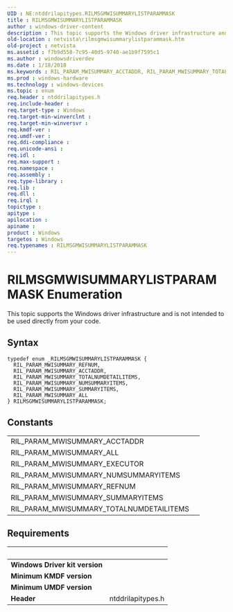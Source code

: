 ```yaml
---
UID : NE:ntddrilapitypes.RILMSGMWISUMMARYLISTPARAMMASK
title : RILMSGMWISUMMARYLISTPARAMMASK
author : windows-driver-content
description : This topic supports the Windows driver infrastructure and is not intended to be used directly from your code.
old-location : netvista\rilmsgmwisummarylistparammask.htm
old-project : netvista
ms.assetid : f7b9d558-7c95-40d5-9740-ae1b9f7595c1
ms.author : windowsdriverdev
ms.date : 1/18/2018
ms.keywords : RIL_PARAM_MWISUMMARY_ACCTADDR, RIL_PARAM_MWISUMMARY_TOTALNUMDETAILITEMS, ntddrilapitypes/RIL_PARAM_MWISUMMARY_REFNUM, RILMSGMWISUMMARYLISTPARAMMASK enumeration [Network Drivers Starting with Windows Vista], RIL_PARAM_MWISUMMARY_REFNUM, ntddrilapitypes/RIL_PARAM_MWISUMMARY_ACCTADDR, RIL_PARAM_MWISUMMARY_NUMSUMMARYITEMS, netvista.rilmsgmwisummarylistparammask, RIL_PARAM_MWISUMMARY_ALL, RILMSGMWISUMMARYLISTPARAMMASK, ntddrilapitypes/RIL_PARAM_MWISUMMARY_TOTALNUMDETAILITEMS, ntddrilapitypes/RIL_PARAM_MWISUMMARY_ALL, RIL_PARAM_MWISUMMARY_SUMMARYITEMS, ntddrilapitypes/RILMSGMWISUMMARYLISTPARAMMASK, ntddrilapitypes/RIL_PARAM_MWISUMMARY_NUMSUMMARYITEMS, ntddrilapitypes/RIL_PARAM_MWISUMMARY_SUMMARYITEMS
ms.prod : windows-hardware
ms.technology : windows-devices
ms.topic : enum
req.header : ntddrilapitypes.h
req.include-header : 
req.target-type : Windows
req.target-min-winverclnt : 
req.target-min-winversvr : 
req.kmdf-ver : 
req.umdf-ver : 
req.ddi-compliance : 
req.unicode-ansi : 
req.idl : 
req.max-support : 
req.namespace : 
req.assembly : 
req.type-library : 
req.lib : 
req.dll : 
req.irql : 
topictype : 
apitype : 
apilocation : 
apiname : 
product : Windows
targetos : Windows
req.typenames : RILMSGMWISUMMARYLISTPARAMMASK
---
```


# RILMSGMWISUMMARYLISTPARAMMASK Enumeration
This topic supports the Windows driver infrastructure and is not intended to be used directly from your code.

## Syntax
````
typedef enum _RILMSGMWISUMMARYLISTPARAMMASK { 
  RIL_PARAM_MWISUMMARY_REFNUM,
  RIL_PARAM_MWISUMMARY_ACCTADDR,
  RIL_PARAM_MWISUMMARY_TOTALNUMDETAILITEMS,
  RIL_PARAM_MWISUMMARY_NUMSUMMARYITEMS,
  RIL_PARAM_MWISUMMARY_SUMMARYITEMS,
  RIL_PARAM_MWISUMMARY_ALL
} RILMSGMWISUMMARYLISTPARAMMASK;
````

## Constants

<table>

<tr>
<td>RIL_PARAM_MWISUMMARY_ACCTADDR</td>
<td></td>
</tr>

<tr>
<td>RIL_PARAM_MWISUMMARY_ALL</td>
<td></td>
</tr>

<tr>
<td>RIL_PARAM_MWISUMMARY_EXECUTOR</td>
<td></td>
</tr>

<tr>
<td>RIL_PARAM_MWISUMMARY_NUMSUMMARYITEMS</td>
<td></td>
</tr>

<tr>
<td>RIL_PARAM_MWISUMMARY_REFNUM</td>
<td></td>
</tr>

<tr>
<td>RIL_PARAM_MWISUMMARY_SUMMARYITEMS</td>
<td></td>
</tr>

<tr>
<td>RIL_PARAM_MWISUMMARY_TOTALNUMDETAILITEMS</td>
<td></td>
</tr>
</table>


## Requirements
| &nbsp; | &nbsp; |
| ---- |:---- |
| **Windows Driver kit version** |  |
| **Minimum KMDF version** |  |
| **Minimum UMDF version** |  |
| **Header** | ntddrilapitypes.h |